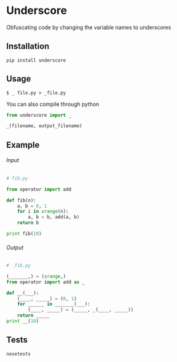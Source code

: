 Underscore
==========
Obfuscating code by changing the variable names to underscores

## Installation
```
pip install underscore
```

## Usage
```
$ _ file.py > _file.py
```
You can also compile through python
```python
from underscore import _

_(filename, output_filename)
```

## Example

###### Input
```python
# fib.py

from operator import add

def fib(n):
    a, b = 0, 1
    for i in xrange(n):
        a, b = b, add(a, b)
    return b

print fib(10)
```

###### Output
```python
# _fib.py

(_______,) = (xrange,)
from operator import add as _

def __(___):
    (____, _____) = (0, 1)
    for ______ in _______(___):
        (____, _____) = (_____, _(____, _____))
    return _____
print __(10)
```

## Tests
```
nosetests
```
